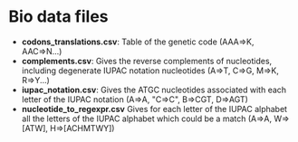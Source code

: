 # Bio data files

- **codons_translations.csv**: Table of the genetic code (AAA=>K, AAC=>N...)
- **complements.csv**: Gives the reverse complements of nucleotides, including degenerate IUPAC notation nucleotides (A=>T, C=>G, M=>K, R=>Y...)
- **iupac_notation.csv**: Gives the ATGC nucleotides associated with each letter of the IUPAC notation (A=>A, "C=>C", B=>CGT, D=>AGT)
- **nucleotide_to_regexpr.csv** Gives for each letter of the IUPAC alphabet all the letters of the IUPAC alphabet which could be a match (A=>A, W=>[ATW], H=>[ACHMTWY])